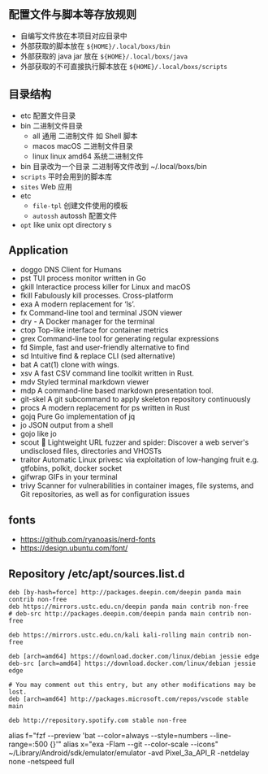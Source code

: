 ## 配置文件与脚本等存放规则
- 自编写文件放在本项目对应目录中
- 外部获取的脚本放在 `${HOME}/.local/boxs/bin`
- 外部获取的 java jar 放在 `${HOME}/.local/boxs/java`
- 外部获取的不可直接执行脚本放在 `${HOME}/.local/boxs/scripts`

## 目录结构
- etc 配置文件目录
- bin 二进制文件目录
     - all   通用 二进制文件 如 Shell 脚本
     - macos macOS 二进制文件目录
     - linux linux amd64 系统二进制文件
-  bin 目录改为一个目录 二进制等文件改到 ~/.local/boxs/bin
- `scripts` 平时会用到的脚本库
- `sites` Web 应用
- etc
    - `file-tpl` 创建文件使用的模板
    - `autossh` autossh 配置文件
- `opt` like unix opt directory
s
## Application
- doggo DNS Client for Humans
- pst TUI process monitor written in Go
- gkill Interactice process killer for Linux and macOS
- fkill Fabulously kill processes. Cross-platform
- exa A modern replacement for ‘ls’.
- fx Command-line tool and terminal JSON viewer
- dry - A Docker manager for the terminal
- ctop Top-like interface for container metrics
- grex Command-line tool for generating regular expressions
- fd Simple, fast and user-friendly alternative to find
- sd Intuitive find & replace CLI (sed alternative)
- bat A cat(1) clone with wings.
- xsv A fast CSV command line toolkit written in Rust.
- mdv Styled terminal markdown viewer
- mdp A command-line based markdown presentation tool.
- git-skel A git subcommand to apply skeleton repository continuously
- procs A modern replacement for ps written in Rust
- gojq Pure Go implementation of jq
- jo JSON output from a shell
- gojo like jo
- scout 🔭 Lightweight URL fuzzer and spider: Discover a web server's undisclosed files, directories and VHOSTs
- traitor Automatic Linux privesc via exploitation of low-hanging fruit e.g. gtfobins, polkit, docker socket
- gifwrap GIFs in your terminal
- trivy Scanner for vulnerabilities in container images, file systems, and Git repositories, as well as for configuration issues

## fonts
- https://github.com/ryanoasis/nerd-fonts
- https://design.ubuntu.com/font/


## Repository /etc/apt/sources.list.d
```
deb [by-hash=force] http://packages.deepin.com/deepin panda main contrib non-free
deb https://mirrors.ustc.edu.cn/deepin panda main contrib non-free
# deb-src http://packages.deepin.com/deepin panda main contrib non-free

deb https://mirrors.ustc.edu.cn/kali kali-rolling main contrib non-free

deb [arch=amd64] https://download.docker.com/linux/debian jessie edge
deb-src [arch=amd64] https://download.docker.com/linux/debian jessie edge

# You may comment out this entry, but any other modifications may be lost.
deb [arch=amd64] http://packages.microsoft.com/repos/vscode stable main

deb http://repository.spotify.com stable non-free
```

alias f="fzf --preview 'bat --color=always --style=numbers --line-range=:500 {}'"
alias x="exa -Flam --git --color-scale --icons"
~/Library/Android/sdk/emulator/emulator -avd Pixel_3a_API_R -netdelay none -netspeed full
